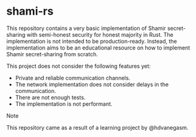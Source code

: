 # shami-rs

This repository contains a very basic implementation of Shamir secret-sharing
with semi-honest security for honest majority in Rust. The implementation is
not intended to be production-ready. Instead, the implementation aims to be an
educational resource on how to implement Shamir secret-sharing from scratch.

This project does not consider the following features yet:

- Private and reliable communication channels.
- The network implementation does not consider delays in the communication.
- There are not enough tests.
- The implementation is not performant.

> [!NOTE]
> This repository came as a result of a learning project by @hdvanegasm.
